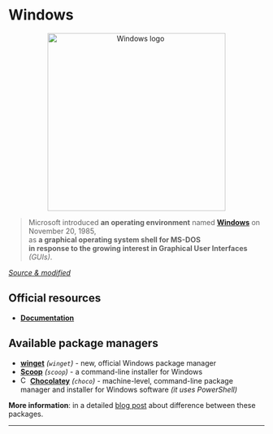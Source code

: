 # Windows

<div align="center">
 <img
   alt="Windows logo"
   width="350px"
   src="../Media/Logos/Windows_10_Logo.svg"
 />
</div>

> Microsoft introduced **an operating environment** named **[Windows]** on
> November 20, 1985,\
> as **a graphical operating system shell for MS-DOS\
> in response to the growing interest in Graphical User Interfaces** _(GUIs)_.

[_Source & modified_](https://en.wikipedia.org/wiki/Microsoft_Windows)

[Windows]: https://www.microsoft.com/windows

## Official resources

- **[Documentation]**

[Documentation]: https://docs.microsoft.com/windows/

## Available package managers

- **[winget]** _(`winget`)_ - new, official Windows package manager
- **[Scoop]** _(`scoop`)_ - a command-line installer for Windows
- <img
    alt="Chocolatey logo"
    height="15"
    src="../Media/Logos/Chocolatey.svg"
  /> **[Chocolatey]** _(`choco`)_ - machine-level, command-line package manager and
  installer for Windows software _(it uses PowerShell)_

**More information**: in a detailed [blog post] about difference between these packages.
 
[winget]: https://docs.microsoft.com/windows/package-manager/winget/
[Scoop]: https://scoop.sh/
[Chocolatey]: https://chocolatey.org/
[blog post]: https://nodachisoft.com/common/en/article/en000009/

---

